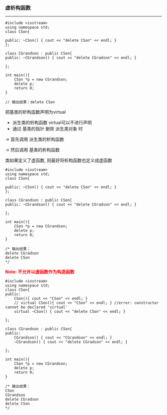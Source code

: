 ### 虚析构函数
---

```
#include <iostream>
using namespace std;
class CSon{

public: ~CSon() { cout << "delete CSon" << endl; }
};

class CGrandson : public CSon{
public: ~CGrandson() { cout << "delete CGradson" << endl; }

};

int main(){
    CSon *p = new CGrandson;
    delete p;
    return 0;
}

// 输出结果：delete CSon
```

把基类的析构函数声明为virtual

* 派生类的析构函数 virtual可以不进行声明
* 通过 基类的指针 删除 派生类对象 时

-> 首先调用 派生类的析构函数

-> 然后调用 基类的析构函数

类如果定义了虚函数, 则最好将析构函数也定义成虚函数

```
#include <iostream>
using namespace std;
class CSon{

public: ~CSon() { cout << "delete CSon" << endl; }
};

class CGrandson : public CSon{
public: ~CGrandson() { cout << "delete CGradson" << endl; }

};

int main(){
    CSon *p = new CGrandson;
    delete p;
    return 0;
}

/* 输出结果：
delete CGradson
delete CSon
*/
```

**<font color="red">Note: 不允许以虚函数作为构造函数</font>**

```
#include <iostream>
using namespace std;
class CSon{
public:
    CSon(){ cout << "CSon" << endl; }
    // virtual CSon(){ cout << "CSon" << endl; } //error: constructor cannot be declared 'virtual'
    virtual ~CSon() { cout << "delete CSon" << endl; }

};

class CGrandson : public CSon{
public:
    CGrandson() { cout << "CGrandson" << endl; }
    ~CGrandson() { cout << "delete CGradson" << endl; }

};

int main(){
    CSon *p = new CGrandson;
    delete p;
    return 0;
}

/* 输出结果：
CSon
CGrandson
delete CGradson
delete CSon
*/
```